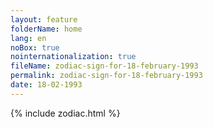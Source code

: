 ```yaml
---
layout: feature
folderName: home
lang: en
noBox: true
nointernationalization: true
fileName: zodiac-sign-for-18-february-1993
permalink: zodiac-sign-for-18-february-1993
date: 18-02-1993
---
```

{% include zodiac.html %}
